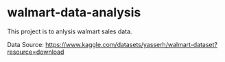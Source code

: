 # walmart-data-analysis

This project is to anlysis walmart sales data. 

Data Source: https://www.kaggle.com/datasets/yasserh/walmart-dataset?resource=download




